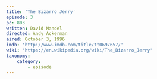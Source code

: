 ```yaml
---
title: 'The Bizarro Jerry'
episode: 3
pc: 803
written: David Mandel
directed: Andy Ackerman
aired: October 3, 1996
imdb: 'http://www.imdb.com/title/tt0697657/'
wiki: 'https://en.wikipedia.org/wiki/The_Bizarro_Jerry'
taxonomy:
    category:
        - episode
---
```

